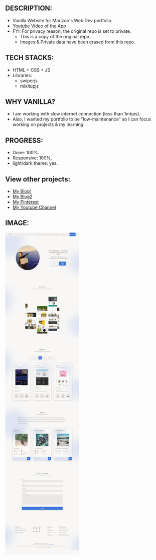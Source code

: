 ## DESCRIPTION:
- Vanilla Website for Marizoo's Web Dev portfolio
- [Youtube Video of the App](https://youtu.be/MGt6v0GLGFc)
- FYI: For privacy reason, the original repo is set to private.
    - This is a copy of the original repo.
    - Images & Private data have been erased from this repo.

## TECH STACKS:
- HTML + CSS + JS
- Libraries:
    - swiperjs
    - mixitupjs
## WHY VANILLA?
- I am working with slow internet connection (less than 1mbps).
- Also, I wanted my portfolio to be "low-maintenance" so I can focus working on projects & my learning.

## PROGRESS:
- Done: 100%.
- Responsive: 100%.
- light/dark theme: yes.

## View other projects:
- [My Blog1](https://dev.to/marizoo)
- [My Blog2](https://medium.com/@marizoo)
- [My Pinterest](https://pin.it/16vGwjy)
- [My Youtube Channel](https://www.youtube.com/channel/UCfkbnM9WvHD3mjecBiGHCBQ/playlists)


## IMAGE:
![Screenshot of the App](./screenshots/cs-marizoo-portfolio-400-final.jpg)
